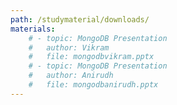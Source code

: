 ```yaml
---
path: /studymaterial/downloads/
materials:
    # - topic: MongoDB Presentation
    #   author: Vikram
    #   file: mongodbvikram.pptx
    # - topic: MongoDB Presentation
    #   author: Anirudh
    #   file: mongodbanirudh.pptx
---
```

